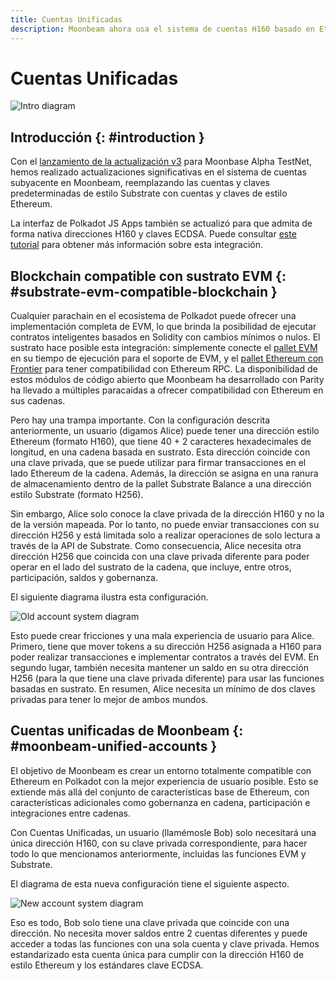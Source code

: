 ```yaml
---
title: Cuentas Unificadas
description: Moonbeam ahora usa el sistema de cuentas H160 basado en Ethereum de forma nativa y es compatible con Polkadot JS Apps
---
```

# Cuentas Unificadas

![Intro diagram](/images/learn/unifiedaccounts-banner.png)

## Introducción {: #introduction } 

Con el [lanzamiento de la actualización v3](https://www.purestake.com/news/moonbeam-network-upgrades-account-structure-to-match-ethereum/) para Moonbase Alpha TestNet, hemos realizado actualizaciones significativas en el sistema de cuentas subyacente en Moonbeam, reemplazando las cuentas y claves predeterminadas de estilo Substrate con cuentas y claves de estilo Ethereum.

La interfaz de Polkadot JS Apps también se actualizó para que admita de forma nativa direcciones H160 y claves ECDSA. Puede consultar [este tutorial](/integrations/wallets/polkadotjs/) para obtener más información sobre esta integración.

## Blockchain compatible con sustrato EVM {: #substrate-evm-compatible-blockchain } 

Cualquier parachain en el ecosistema de Polkadot puede ofrecer una implementación completa de EVM, lo que brinda la posibilidad de ejecutar contratos inteligentes basados en Solidity con cambios mínimos o nulos. El sustrato hace posible esta integración: simplemente conecte el [pallet EVM](https://docs.rs/pallet-evm/2.0.1/pallet_evm/) en su tiempo de ejecución para el soporte de EVM, y el [pallet Ethereum con Frontier](https://github.com/paritytech/frontier) para tener compatibilidad con Ethereum RPC. La disponibilidad de estos módulos de código abierto que Moonbeam ha desarrollado con Parity ha llevado a múltiples paracaídas a ofrecer compatibilidad con Ethereum en sus cadenas.

Pero hay una trampa importante. Con la configuración descrita anteriormente, un usuario (digamos Alice) puede tener una dirección estilo Ethereum (formato H160), que tiene 40 + 2 caracteres hexadecimales de longitud, en una cadena basada en sustrato. Esta dirección coincide con una clave privada, que se puede utilizar para firmar transacciones en el lado Ethereum de la cadena. Además, la dirección se asigna en una ranura de almacenamiento dentro de la pallet Substrate Balance a una dirección estilo Substrate (formato H256). 

Sin embargo, Alice solo conoce la clave privada de la dirección H160 y no la de la versión mapeada. Por lo tanto, no puede enviar transacciones con su dirección H256 y está limitada solo a realizar operaciones de solo lectura a través de la API de Substrate. Como consecuencia, Alice necesita otra dirección H256 que coincida con una clave privada diferente para poder operar en el lado del sustrato de la cadena, que incluye, entre otros, participación, saldos y gobernanza. 

El siguiente diagrama ilustra esta configuración.

![Old account system diagram](/images/learn/unifiedaccounts-images-1.png)

Esto puede crear fricciones y una mala experiencia de usuario para Alice. Primero, tiene que mover tokens a su dirección H256 asignada a H160 para poder realizar transacciones e implementar contratos a través del EVM. En segundo lugar, también necesita mantener un saldo en su otra dirección H256 (para la que tiene una clave privada diferente) para usar las funciones basadas en sustrato. En resumen, Alice necesita un mínimo de dos claves privadas para tener lo mejor de ambos mundos.

## Cuentas unificadas de Moonbeam {: #moonbeam-unified-accounts } 

El objetivo de Moonbeam es crear un entorno totalmente compatible con Ethereum en Polkadot con la mejor experiencia de usuario posible. Esto se extiende más allá del conjunto de características base de Ethereum, con características adicionales como gobernanza en cadena, participación e integraciones entre cadenas.

Con Cuentas Unificadas, un usuario (llamémosle Bob) solo necesitará una única dirección H160, con su clave privada correspondiente, para hacer todo lo que mencionamos anteriormente, incluidas las funciones EVM y Substrate.

El diagrama de esta nueva configuración tiene el siguiente aspecto.

![New account system diagram](/images/learn/unifiedaccounts-images-2.png)

Eso es todo, Bob solo tiene una clave privada que coincide con una dirección. No necesita mover saldos entre 2 cuentas diferentes y puede acceder a todas las funciones con una sola cuenta y clave privada. Hemos estandarizado esta cuenta única para cumplir con la dirección H160 de estilo Ethereum y los estándares clave ECDSA.
